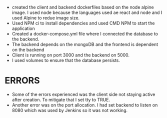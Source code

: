 - created the client and backend dockerfiles based on the node alpine image. I used node because the languages used ae react and node and I used Alpine to redue image size.
- Used NPM ci to install dependencies and used CMD NPM to start the application
- Created a docker-compose.yml file where I connected the database to the backend.
- The backend depends on the mongoDB and the frontend is dependent on the backend
- Client is running on port 3000 and the backend on 5000.
- I used volumes to ensure that the database persists.
# ERRORS
- Some of the errors experienced was the client side not staying active after creation. To mitigate that I set tty to TRUE.
- Another error was on the port allocation. I had set backend to listen on 8080 which was used by Jenkins so it was not working.
